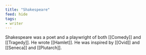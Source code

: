 ```yaml
---
title: "Shakespeare"
feed: hide
tags:
- writer
---
```


Shakespeare was a poet and a playwright of both [[Comedy]] and [[Tragedy]]. He wrote [[Hamlet]]. He was inspired by [[Ovid]] and [[Seneca]] and [[Plutarch]].